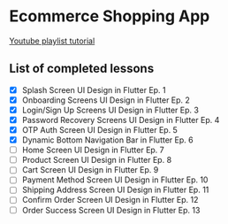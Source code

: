 # Ecommerce Shopping App

[Youtube playlist tutorial](https://www.youtube.com/playlist?list=PLvG2mD7Ba5Syp4vhNSpZfQ8H63xT9qeOr)

## List of completed lessons
* [x] Splash Screen UI Design in Flutter Ep. 1
* [x] Onboarding Screens UI Design in Flutter Ep. 2
* [x] Login/Sign Up Screens UI Design in Flutter Ep. 3
* [x] Password Recovery Screens UI Design in Flutter Ep. 4
* [x] OTP Auth Screen UI Design in Flutter Ep. 5
* [x] Dynamic Bottom Navigation Bar in Flutter Ep. 6
* [ ] Home Screen UI Design in Flutter Ep. 7
* [ ] Product Screen UI Design in Flutter Ep. 8
* [ ] Cart Screen UI Design in Flutter Ep. 9
* [ ] Payment Method Screen UI Design in Flutter Ep. 10
* [ ] Shipping Address Screen UI Design in Flutter Ep. 11
* [ ] Confirm Order Screen UI Design in Flutter Ep. 12
* [ ] Order Success Screen UI Design in Flutter Ep. 13